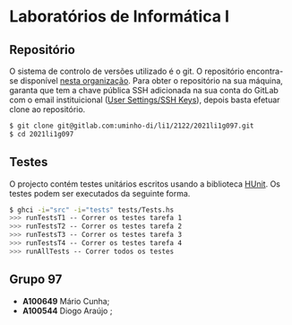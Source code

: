 # Laboratórios de Informática I

## Repositório

O sistema de controlo de versões utilizado é o git. O repositório encontra-se disponível [nesta organização](https://gitlab.com/uminho-di/li1/2122). Para obter o repositório na sua máquina, garanta que tem a chave pública SSH adicionada na sua conta do GitLab com o email instituicional ([User Settings/SSH Keys](https://gitlab.com/-/profile/keys)), depois basta efetuar clone ao repositório.

```bash
$ git clone git@gitlab.com:uminho-di/li1/2122/2021li1g097.git
$ cd 2021li1g097 
```

## Testes

O projecto contém testes unitários escritos usando a biblioteca [HUnit](https://hackage.haskell.org/package/HUnit). Os testes podem ser executados da seguinte forma.

```bash
$ ghci -i="src" -i="tests" tests/Tests.hs
>>> runTestsT1 -- Correr os testes tarefa 1
>>> runTestsT2 -- Correr os testes tarefa 2
>>> runTestsT3 -- Correr os testes tarefa 3
>>> runTestsT4 -- Correr os testes tarefa 4
>>> runAllTests -- Correr todos os testes
```

## Grupo 97

- **A100649** Mário Cunha;
- **A100544** Diogo Araújo ;

